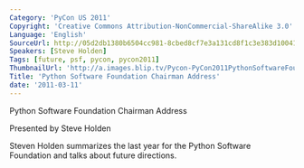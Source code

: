 ```yaml
---
Category: 'PyCon US 2011'
Copyright: 'Creative Commons Attribution-NonCommercial-ShareAlike 3.0'
Language: 'English'
SourceUrl: http://05d2db1380b6504cc981-8cbed8cf7e3a131cd8f1c3e383d10041.r93.cf2.rackcdn.com/pycon-us-2011/453_python-software-foundation-chairman-address.mp4
Speakers: [Steve Holden]
Tags: [future, psf, pycon, pycon2011]
ThumbnailUrl: 'http://a.images.blip.tv/Pycon-PyCon2011PythonSoftwareFoundationChairmanAddress279.png'
Title: 'Python Software Foundation Chairman Address'
date: '2011-03-11'
---
```

Python Software Foundation Chairman Address

Presented by Steve Holden

Steven Holden summarizes the last year for the Python Software Foundation and
talks about future directions.


